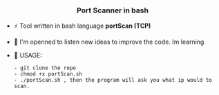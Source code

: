 <h3 align="center">Port Scanner in bash</h3>

- ⚡ Tool written in bash language **portScan (TCP)**

- 📄 I'm openned to listen new ideas to improve the code. Im learning

- 📝 USAGE:

      - git clone the repo
      - chmod +x portScan.sh
      - ./portScan.sh , then the program will ask you what ip would to scan.

